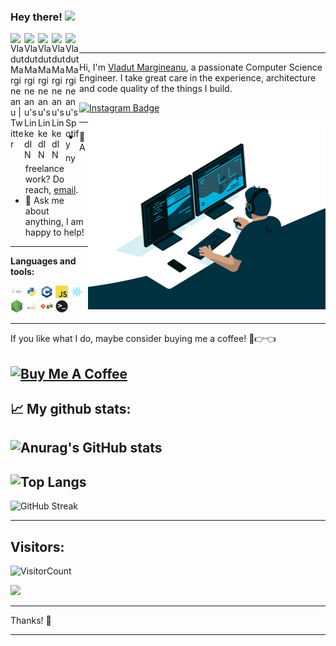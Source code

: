 ### Hey there! <img src="https://media.giphy.com/media/hvRJCLFzcasrR4ia7z/giphy.gif" width="25px">
<a href="https://twitter.com/vladutmg">
  <img align="left" alt="Vladut Margineanu | Twitter" width="22px" src="https://raw.githubusercontent.com/peterthehan/peterthehan/master/assets/twitter.svg" />
</a>

<a href="https://www.linkedin.com/in/vladutmargineanu/">
  <img align="left" alt="Vladut Margineanu's LinkedIN" width="22px" src="https://raw.githubusercontent.com/peterthehan/peterthehan/master/assets/linkedin.svg" />
</a>

<a href="https://discordapp.com/users/vladutmargineanu#4038">
  <img align="left" alt="Vladut Margineanu's LinkedIN" width="22px" src="https://raw.githubusercontent.com/peterthehan/peterthehan/master/assets/discord.svg" />
</a>

<a href="https://www.twitch.tv/vladutmargineanu?sr=a">
  <img align="left" alt="Vladut Margineanu's LinkedIN" width="22px" src="https://raw.githubusercontent.com/peterthehan/peterthehan/master/assets/twitch.svg" />
</a>

<a href="https://open.spotify.com/user/ci765jpew7plkqtsbgcwkra9s?si=9015587f20aa4e52">
  <img align="left" alt="Vladut Margineanu's Spotify" width="22px" src="https://raw.githubusercontent.com/peterthehan/peterthehan/master/assets/spotify.svg" />
</a>

<br />

---

Hi, I'm [Vladut Margineanu](https://vladutmargineanu.github.io/), a passionate Computer Science Engineer. I take great care in the experience, architecture and code quality of the things I build.

[![Instagram Badge](https://img.shields.io/badge/-Instagram-e4405f?style=flat-square&logo=Instagram&logoColor=white)](https://www.instagram.com/vladutmargineanu/)

  <img align="right" alt="GIF" src="https://github.com/vladutmargineanu/vladutmargineanu/blob/main/code.gif?raw=true" width="380" height="300" />
  
---
  
- 💼 Any freelance work? Do reach, [email](mailto:vladut.margineanu@gmail.com).
- 💬 Ask me about anything, I am happy to help!

---

**Languages and tools:**  

<code><img height="20" src="https://raw.githubusercontent.com/github/explore/80688e429a7d4ef2fca1e82350fe8e3517d3494d/topics/java/java.png"></code>
<code><img height="20" src="https://raw.githubusercontent.com/github/explore/80688e429a7d4ef2fca1e82350fe8e3517d3494d/topics/python/python.png"></code>
<code><img height="20" src="https://raw.githubusercontent.com/github/explore/80688e429a7d4ef2fca1e82350fe8e3517d3494d/topics/cpp/cpp.png"></code>
<code><img height="20" src="https://raw.githubusercontent.com/github/explore/80688e429a7d4ef2fca1e82350fe8e3517d3494d/topics/javascript/javascript.png"></code>
<code><img height="20" src="https://raw.githubusercontent.com/github/explore/80688e429a7d4ef2fca1e82350fe8e3517d3494d/topics/react/react.png"></code>
<code><img height="20" src="https://raw.githubusercontent.com/github/explore/80688e429a7d4ef2fca1e82350fe8e3517d3494d/topics/nodejs/nodejs.png"></code>
<code><img height="20" src="https://raw.githubusercontent.com/github/explore/80688e429a7d4ef2fca1e82350fe8e3517d3494d/topics/mysql/mysql.png"></code>
<code><img height="20" src="https://raw.githubusercontent.com/github/explore/80688e429a7d4ef2fca1e82350fe8e3517d3494d/topics/git/git.png"></code>
<code><img height="20" src="https://raw.githubusercontent.com/github/explore/80688e429a7d4ef2fca1e82350fe8e3517d3494d/topics/terminal/terminal.png"></code>

---


If you like what I do, maybe consider buying me a coffee! 🥺👉👈

<a href="https://www.buymeacoffee.com/margineanu" target="_blank"><img src="https://cdn.buymeacoffee.com/buttons/v2/default-yellow.png" alt="Buy Me A Coffee" height="60px" width="217px" ></a>
---

📈 My github stats:
---
![Anurag's GitHub stats](https://github-readme-stats.vercel.app/api?username=vladutmargineanu&theme=gotham&show_icons=true)
---  
![Top Langs](https://github-readme-stats.vercel.app/api/top-langs/?username=vladutmargineanu&layout=compact&theme=gotham)
---

![GitHub Streak](https://github-readme-streak-stats.herokuapp.com/?user=vladutmargineanu&theme=gotham)

---
Visitors:
---
![VisitorCount](https://profile-counter.glitch.me/{id}/count.svg)

![](https://gitwar.herokuapp.com/badge?username=vladutmargineanu&color=brightgreen)


---

Thanks! 💚

---
